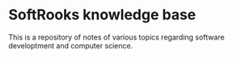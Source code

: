 # SoftRooks knowledge base

This is a repository of notes of various topics regarding software developtment and computer science.
